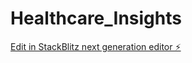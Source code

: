 # Healthcare_Insights

[Edit in StackBlitz next generation editor ⚡️](https://stackblitz.com/~/github.com/TheBeast017/Healthcare_Insights)